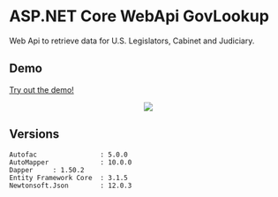 # ASP.NET Core WebApi GovLookup 

Web Api to retrieve data for U.S. Legislators, Cabinet and Judiciary.
 

## Demo
<a href="https://govlookupwebapi.mobdemo.org/swagger/index.html" rel="nofollow">Try out the demo!</a>
<p align="center">    
    <img src="http://www.govlookup.mobdemo.org//images//govlookup_webapi_1.jpg" />   
 </p>


## Versions
 ```
 Autofac				: 5.0.0 
 AutoMapper				: 10.0.0
 Dapper		: 1.50.2
 Entity Framework Core	: 3.1.5
 Newtonsoft.Json		: 12.0.3
 ```